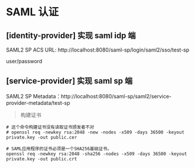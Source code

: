 # SAML 认证

## [identity-provider] 实现 saml idp 端

SAML2 SP ACS URL: http://localhost:8080/saml-sp/login/saml2/sso/test-sp

user/password


## [service-provider] 实现 saml sp 端

SAML2 SP Metadata：http://localhost:8080/saml-sp/saml2/service-provider-metadata/test-sp

>  构建证书

```shell
# 这个命令构建证书没有读取证书颁发者不对
# openssl req -newkey rsa:2048 -new -nodes -x509 -days 36500 -keyout private.key -out public.cer

# SAML应用程序的证书必须是一个SHA256基础证书。
openssl req -newkey rsa:2048 -sha256 -nodes -x509 -days 36500 -keyout private.key -out public.crt 
```
